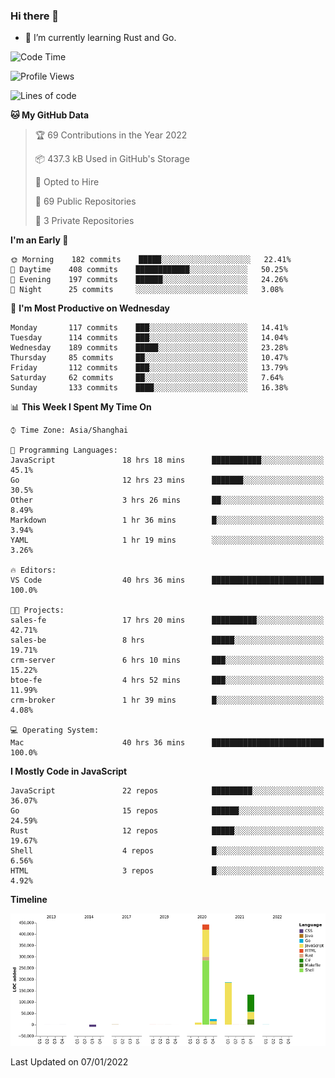 ### Hi there 👋

- 🌱 I’m currently learning Rust and Go.

<!--START_SECTION:waka-->
![Code Time](http://img.shields.io/badge/Code%20Time-106%20hrs%2055%20mins-blue)

![Profile Views](http://img.shields.io/badge/Profile%20Views-2-blue)

![Lines of code](https://img.shields.io/badge/From%20Hello%20World%20I%27ve%20Written-793%20Thousand%20lines%20of%20code-blue)

**🐱 My GitHub Data** 

> 🏆 69 Contributions in the Year 2022
 > 
> 📦 437.3 kB Used in GitHub's Storage 
 > 
> 💼 Opted to Hire
 > 
> 📜 69 Public Repositories 
 > 
> 🔑 3 Private Repositories  
 > 
**I'm an Early 🐤** 

```text
🌞 Morning    182 commits    █████░░░░░░░░░░░░░░░░░░░░   22.41% 
🌆 Daytime    408 commits    ████████████░░░░░░░░░░░░░   50.25% 
🌃 Evening    197 commits    ██████░░░░░░░░░░░░░░░░░░░   24.26% 
🌙 Night      25 commits     ░░░░░░░░░░░░░░░░░░░░░░░░░   3.08%

```
📅 **I'm Most Productive on Wednesday** 

```text
Monday       117 commits    ███░░░░░░░░░░░░░░░░░░░░░░   14.41% 
Tuesday      114 commits    ███░░░░░░░░░░░░░░░░░░░░░░   14.04% 
Wednesday    189 commits    █████░░░░░░░░░░░░░░░░░░░░   23.28% 
Thursday     85 commits     ██░░░░░░░░░░░░░░░░░░░░░░░   10.47% 
Friday       112 commits    ███░░░░░░░░░░░░░░░░░░░░░░   13.79% 
Saturday     62 commits     ██░░░░░░░░░░░░░░░░░░░░░░░   7.64% 
Sunday       133 commits    ████░░░░░░░░░░░░░░░░░░░░░   16.38%

```


📊 **This Week I Spent My Time On** 

```text
⌚︎ Time Zone: Asia/Shanghai

💬 Programming Languages: 
JavaScript               18 hrs 18 mins      ███████████░░░░░░░░░░░░░░   45.1% 
Go                       12 hrs 23 mins      ███████░░░░░░░░░░░░░░░░░░   30.5% 
Other                    3 hrs 26 mins       ██░░░░░░░░░░░░░░░░░░░░░░░   8.49% 
Markdown                 1 hr 36 mins        █░░░░░░░░░░░░░░░░░░░░░░░░   3.94% 
YAML                     1 hr 19 mins        ░░░░░░░░░░░░░░░░░░░░░░░░░   3.26%

🔥 Editors: 
VS Code                  40 hrs 36 mins      █████████████████████████   100.0%

🐱‍💻 Projects: 
sales-fe                 17 hrs 20 mins      ██████████░░░░░░░░░░░░░░░   42.71% 
sales-be                 8 hrs               █████░░░░░░░░░░░░░░░░░░░░   19.71% 
crm-server               6 hrs 10 mins       ███░░░░░░░░░░░░░░░░░░░░░░   15.22% 
btoe-fe                  4 hrs 52 mins       ███░░░░░░░░░░░░░░░░░░░░░░   11.99% 
crm-broker               1 hr 39 mins        █░░░░░░░░░░░░░░░░░░░░░░░░   4.08%

💻 Operating System: 
Mac                      40 hrs 36 mins      █████████████████████████   100.0%

```

**I Mostly Code in JavaScript** 

```text
JavaScript               22 repos            █████████░░░░░░░░░░░░░░░░   36.07% 
Go                       15 repos            ██████░░░░░░░░░░░░░░░░░░░   24.59% 
Rust                     12 repos            █████░░░░░░░░░░░░░░░░░░░░   19.67% 
Shell                    4 repos             █░░░░░░░░░░░░░░░░░░░░░░░░   6.56% 
HTML                     3 repos             █░░░░░░░░░░░░░░░░░░░░░░░░   4.92%

```


**Timeline**

![Chart not found](https://raw.githubusercontent.com/elton/elton/main/charts/bar_graph.png) 


 Last Updated on 07/01/2022
<!--END_SECTION:waka-->

<!--
**elton/elton** is a ✨ _special_ ✨ repository because its `README.md` (this file) appears on your GitHub profile.

Here are some ideas to get you started:

- 🔭 I’m currently working on ...
- 🌱 I’m currently learning ...
- 👯 I’m looking to collaborate on ...
- 🤔 I’m looking for help with ...
- 💬 Ask me about ...
- 📫 How to reach me: ...
- 😄 Pronouns: ...
- ⚡ Fun fact: ...
-->
